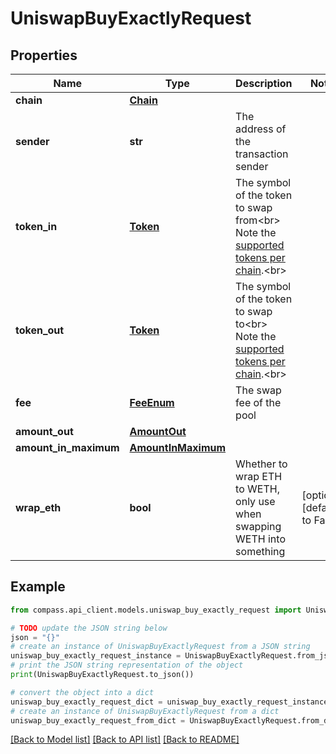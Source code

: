 # UniswapBuyExactlyRequest


## Properties

Name | Type | Description | Notes
------------ | ------------- | ------------- | -------------
**chain** | [**Chain**](Chain.md) |  | 
**sender** | **str** | The address of the transaction sender | 
**token_in** | [**Token**](Token.md) | The symbol of the token to swap from&lt;br&gt; Note the [supported tokens per chain](/#/#token-table).&lt;br&gt; | 
**token_out** | [**Token**](Token.md) | The symbol of the token to swap to&lt;br&gt; Note the [supported tokens per chain](/#/#token-table).&lt;br&gt; | 
**fee** | [**FeeEnum**](FeeEnum.md) | The swap fee of the pool | 
**amount_out** | [**AmountOut**](AmountOut.md) |  | 
**amount_in_maximum** | [**AmountInMaximum**](AmountInMaximum.md) |  | 
**wrap_eth** | **bool** | Whether to wrap ETH to WETH, only use when swapping WETH into something | [optional] [default to False]

## Example

```python
from compass.api_client.models.uniswap_buy_exactly_request import UniswapBuyExactlyRequest

# TODO update the JSON string below
json = "{}"
# create an instance of UniswapBuyExactlyRequest from a JSON string
uniswap_buy_exactly_request_instance = UniswapBuyExactlyRequest.from_json(json)
# print the JSON string representation of the object
print(UniswapBuyExactlyRequest.to_json())

# convert the object into a dict
uniswap_buy_exactly_request_dict = uniswap_buy_exactly_request_instance.to_dict()
# create an instance of UniswapBuyExactlyRequest from a dict
uniswap_buy_exactly_request_from_dict = UniswapBuyExactlyRequest.from_dict(uniswap_buy_exactly_request_dict)
```
[[Back to Model list]](../README.md#documentation-for-models) [[Back to API list]](../README.md#documentation-for-api-endpoints) [[Back to README]](../README.md)



